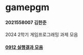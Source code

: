 # gamepgm
#### 2021558007 김한준
2024 2학기 게임프로그래밍 과제 모음

#### [0912 실행결과 모음](https://github.com/G0guMa/gamepgm/blob/main/0912/readme.md)
